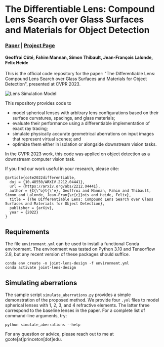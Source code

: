 # The Differentiable Lens: Compound Lens Search over Glass Surfaces and Materials for Object Detection

### [Paper](https://arxiv.org/abs/2212.04441) | [Project Page](https://light.princeton.edu/publication/joint-detection/)

#### Geoffroi Côté, Fahim Mannan, Simon Thibault, Jean-François Lalonde, Felix Heide

This is the official code repository for the paper: "The Differentiable Lens: Compound Lens Search over Glass Surfaces and Materials for Object Detection", presented at CVPR 2023.

![Lens Simulation Model](https://light.princeton.edu/wp-content/uploads/2023/03/joint-detection-lens-simulation.png)

This repository provides code to
- model spherical lenses with arbitrary lens configurations based on their surface curvatures, spacings, and glass materials;
- evaluate their performance using a differentiable implementation of exact ray tracing;
- simulate physically accurate geometrical aberrations on input images that represent virtual scenes; and
- optimize them either in isolation or alongside downstream vision tasks.

In the CVPR 2023 work, this code was applied on object detection as a downstream computer vision task.

If you find our work useful in your research, please cite:

```
@article{cote2022differentiable,
  doi = {10.48550/ARXIV.2212.04441},
  url = {https://arxiv.org/abs/2212.04441},
  author = {C{\^o}t{\'e}, Geoffroi and Mannan, Fahim and Thibault, Simon and Lalonde, Jean-Fran{\c{c}}ois and Heide, Felix},
  title = {The Differentiable Lens: Compound Lens Search over Glass Surfaces and Materials for Object Detection},
  publisher = {arXiv},
  year = {2022}
}
```

## Requirements

The file ```environment.yml``` can be used to install a functional Conda environment. The environment was tested on Python 3.10 and Tensorflow 2.8, but any recent version of these packages should suffice.

```
conda env create -n joint-lens-design -f environment.yml
conda activate joint-lens-design
```

## Simulating aberrations

The sample script ```simulate_aberrations.py``` provides a simple demonstration of the proposed method. We provide four ```.yml``` files to model spherical lenses with 1, 2, 3, and 4 refractive elements. The latter three correspond to the baseline lenses in the paper. For a complete list of command-line arguments, try:

```
python simulate_aberrations --help
```

For any question or advice, please reach out to me at gcote[at]princeton[dot]edu.
